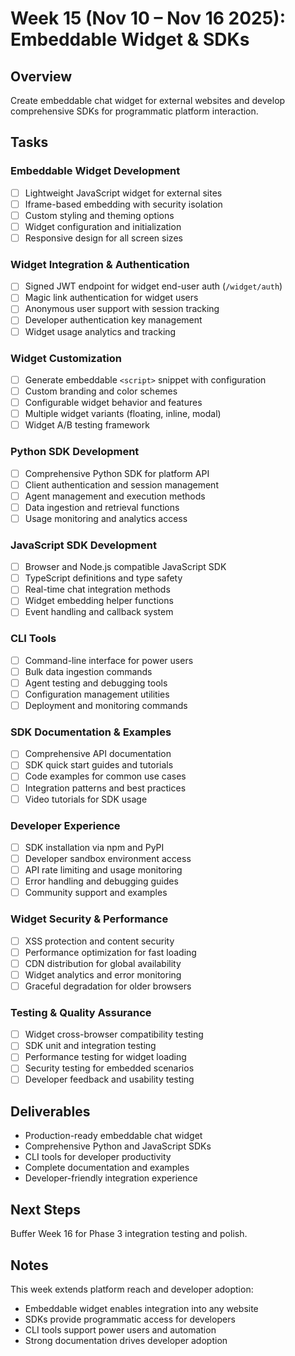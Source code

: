 # Week 15 (Nov 10 – Nov 16 2025): Embeddable Widget & SDKs

## Overview
Create embeddable chat widget for external websites and develop comprehensive SDKs for programmatic platform interaction.

## Tasks
### Embeddable Widget Development
- [ ] Lightweight JavaScript widget for external sites
- [ ] Iframe-based embedding with security isolation
- [ ] Custom styling and theming options
- [ ] Widget configuration and initialization
- [ ] Responsive design for all screen sizes

### Widget Integration & Authentication
- [ ] Signed JWT endpoint for widget end-user auth (`/widget/auth`)
- [ ] Magic link authentication for widget users
- [ ] Anonymous user support with session tracking
- [ ] Developer authentication key management
- [ ] Widget usage analytics and tracking

### Widget Customization
- [ ] Generate embeddable `<script>` snippet with configuration
- [ ] Custom branding and color schemes
- [ ] Configurable widget behavior and features
- [ ] Multiple widget variants (floating, inline, modal)
- [ ] Widget A/B testing framework

### Python SDK Development
- [ ] Comprehensive Python SDK for platform API
- [ ] Client authentication and session management
- [ ] Agent management and execution methods
- [ ] Data ingestion and retrieval functions
- [ ] Usage monitoring and analytics access

### JavaScript SDK Development
- [ ] Browser and Node.js compatible JavaScript SDK
- [ ] TypeScript definitions and type safety
- [ ] Real-time chat integration methods
- [ ] Widget embedding helper functions
- [ ] Event handling and callback system

### CLI Tools
- [ ] Command-line interface for power users
- [ ] Bulk data ingestion commands
- [ ] Agent testing and debugging tools
- [ ] Configuration management utilities
- [ ] Deployment and monitoring commands

### SDK Documentation & Examples
- [ ] Comprehensive API documentation
- [ ] SDK quick start guides and tutorials
- [ ] Code examples for common use cases
- [ ] Integration patterns and best practices
- [ ] Video tutorials for SDK usage

### Developer Experience
- [ ] SDK installation via npm and PyPI
- [ ] Developer sandbox environment access
- [ ] API rate limiting and usage monitoring
- [ ] Error handling and debugging guides
- [ ] Community support and examples

### Widget Security & Performance
- [ ] XSS protection and content security
- [ ] Performance optimization for fast loading
- [ ] CDN distribution for global availability
- [ ] Widget analytics and error monitoring
- [ ] Graceful degradation for older browsers

### Testing & Quality Assurance
- [ ] Widget cross-browser compatibility testing
- [ ] SDK unit and integration testing
- [ ] Performance testing for widget loading
- [ ] Security testing for embedded scenarios
- [ ] Developer feedback and usability testing

## Deliverables
- Production-ready embeddable chat widget
- Comprehensive Python and JavaScript SDKs
- CLI tools for developer productivity
- Complete documentation and examples
- Developer-friendly integration experience

## Next Steps
Buffer Week 16 for Phase 3 integration testing and polish.

## Notes
This week extends platform reach and developer adoption:
- Embeddable widget enables integration into any website
- SDKs provide programmatic access for developers
- CLI tools support power users and automation
- Strong documentation drives developer adoption
